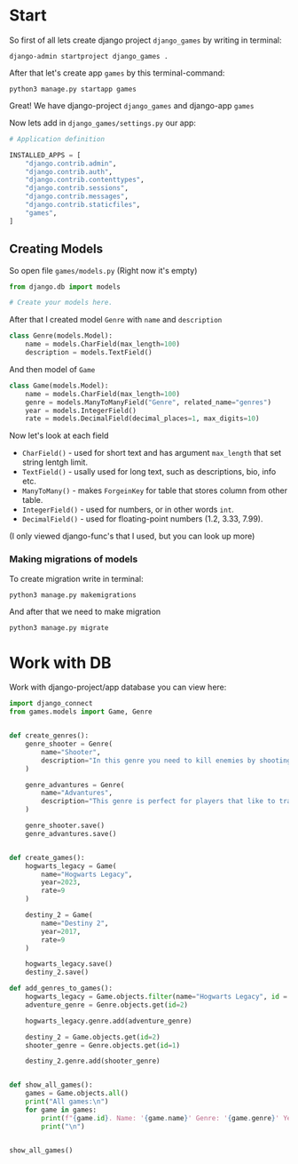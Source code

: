 # Start


So first of all lets create django project `django_games` by writing in terminal:
```Terminal
django-admin startproject django_games .
```

After that let's create app `games` by this terminal-command:
```
python3 manage.py startapp games
```

Great! We have django-project `django_games` and django-app `games`

Now lets add in `django_games/settings.py` our app:
```python
# Application definition

INSTALLED_APPS = [
    "django.contrib.admin",
    "django.contrib.auth",
    "django.contrib.contenttypes",
    "django.contrib.sessions",
    "django.contrib.messages",
    "django.contrib.staticfiles",
    "games",
]
```


## Creating Models
So open file `games/models.py` (Right now it's empty)

```python
from django.db import models

# Create your models here.
```

After that I created model `Genre` with `name` and `description`

```python
class Genre(models.Model):
    name = models.CharField(max_length=100)
    description = models.TextField()
```

And then model of `Game`
```python
class Game(models.Model):
    name = models.CharField(max_length=100)
    genre = models.ManyToManyField("Genre", related_name="genres")
    year = models.IntegerField()
    rate = models.DecimalField(decimal_places=1, max_digits=10)
```

Now let's look at each field

  - `CharField()` - used for short text and has argument `max_length` that set string lentgh limit.
  - `TextField()` - usally used for long text, such as descriptions, bio, info etc.
  - `ManyToMany()` - makes `ForgeinKey` for table that stores column from other table.
  - `IntegerField()` - used for numbers, or in other words `int`.
  - `DecimalField()` - used for floating-point numbers (1.2, 3.33, 7.99).

(I only viewed django-func's that I used, but you can look up more)


### Making migrations of models
To create migration write in terminal:
```
python3 manage.py makemigrations
```

And after that we need to make migration
```
python3 manage.py migrate
```


# Work with DB

Work with django-project/app database you can view here:
```python
import django_connect
from games.models import Game, Genre


def create_genres():
    genre_shooter = Genre(
        name="Shooter", 
        description="In this genre you need to kill enemies by shooting in them"
    )

    genre_advantures = Genre(
        name="Advantures",
        description="This genre is perfect for players that like to travel and solve mysteries in different places"
    )

    genre_shooter.save()
    genre_advantures.save()


def create_games():
    hogwarts_legacy = Game(
        name="Hogwarts Legacy",
        year=2023,
        rate=9
    )

    destiny_2 = Game(
        name="Destiny 2",
        year=2017,
        rate=9
    )

    hogwarts_legacy.save()
    destiny_2.save()

def add_genres_to_games():
    hogwarts_legacy = Game.objects.filter(name="Hogwarts Legacy", id = 1).first()
    adventure_genre = Genre.objects.get(id=2)

    hogwarts_legacy.genre.add(adventure_genre)

    destiny_2 = Game.objects.get(id=2)
    shooter_genre = Genre.objects.get(id=1)

    destiny_2.genre.add(shooter_genre)


def show_all_games():
    games = Game.objects.all()
    print("All games:\n")
    for game in games:
        print(f"{game.id}. Name: '{game.name}' Genre: '{game.genre}' Year: '{game.year}' Rate: '{game.rate}'")
        print("\n")


show_all_games()
```


